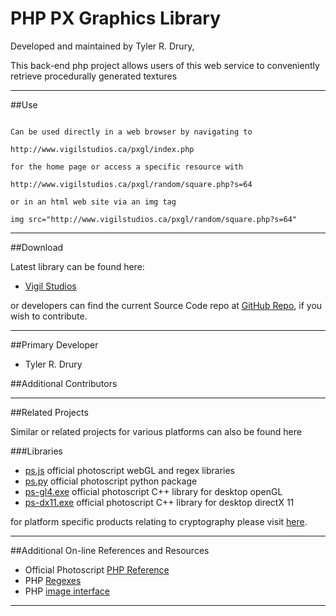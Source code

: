 # PHP PX Graphics Library

Developed and maintained by Tyler R. Drury,

This back-end php project allows users of this web service to conveniently
retrieve procedurally generated textures

---

##Use

~~~~

Can be used directly in a web browser by navigating to

http://www.vigilstudios.ca/pxgl/index.php

for the home page or access a specific resource with

http://www.vigilstudios.ca/pxgl/random/square.php?s=64

or in an html web site via an img tag

img src="http://www.vigilstudios.ca/pxgl/random/square.php?s=64"
~~~~

---

##Download

Latest library can be found here:

* [Vigil Studios]()


or developers can find the current Source Code repo at [GitHub Repo](), if you wish to contribute.
    
---

##Primary Developer

* Tyler R. Drury

##Additional Contributors


---

##Related Projects

Similar or related projects for various platforms can also be found here

###Libraries

* [ps.js]()  official photoscript webGL and regex libraries
* [ps.py]()  official photoscript python package
* [ps-gl4.exe]()  official photoscript C++ library for desktop openGL
* [ps-dx11.exe]()  official photoscript C++ library for desktop directX 11

for platform specific products relating to cryptography please visit [here]().


---

##Additional On-line References and Resources

* Official Photoscript [PHP Reference]()
* PHP [Regexes](http://php.net/manual/en/book.regex.php)
* PHP [image interface](http://php.net/manual/en/ref.image.php)


---